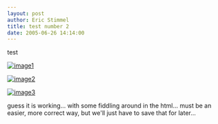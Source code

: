 ```yaml
---
layout: post
author: Eric Stimmel
title: test number 2
date: 2005-06-26 14:14:00
--- 
```



test

[![image1][]][1]

[![image2][]][2]

[![image3][]][3]

guess it is working... with some fiddling around in the html... must be an easier, more correct way, but we'll just have to save that for later...


  [image1]: http://photos1.blogger.com/blogger/4154/232/320/Image072.jpg
  [1]: http://photos1.blogger.com/blogger/4154/232/1600/Image072.jpg
  [image2]: http://photos1.blogger.com/blogger/4154/232/320/Image060.jpg
  [2]: http://photos1.blogger.com/blogger/4154/232/1600/Image060.jpg
  [image3]: http://photos1.blogger.com/blogger/4154/232/320/Image066.jpg
  [3]: http://photos1.blogger.com/blogger/4154/232/1600/Image066.jpg

